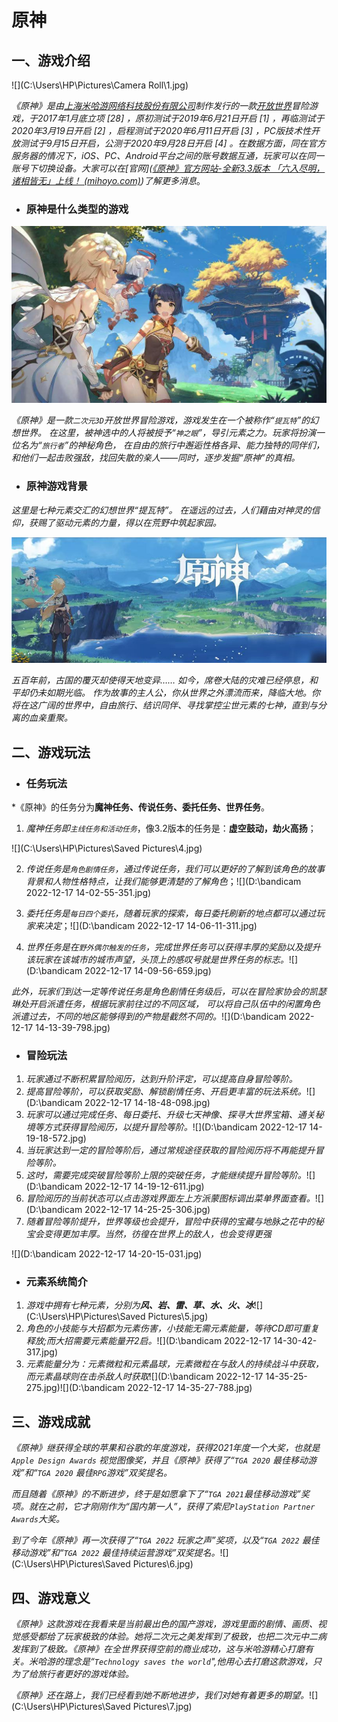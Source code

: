 # 原神

## 一、游戏介绍

![](C:\Users\HP\Pictures\Camera Roll\1.jpg)

*《原神》是由[上海米哈游网络科技股份有限公司](https://baike.baidu.com/item/上海米哈游网络科技股份有限公司/19987087?fromModule=lemma_inlink)制作发行的一款[开放世界](https://baike.baidu.com/item/开放世界/15488017?fromModule=lemma_inlink)冒险游戏，于2017年1月底立项 [28] ，原初测试于2019年6月21日开启 [1] ，再临测试于2020年3月19日开启 [2] ，启程测试于2020年6月11日开启 [3] ，PC版技术性开放测试于9月15日开启，公测于2020年9月28日开启 [4] 。在数据方面，同在官方服务器的情况下，iOS、PC、Android平台之间的账号数据互通，玩家可以在同一账号下切换设备。大家可以在[官网]([《原神》官方网站-全新3.3版本 「六入尽明，诸相皆无」上线！ (mihoyo.com)](https://ys.mihoyo.com/main/))了解更多消息*。

- ### 原神是什么类型的游戏

![](https://github.com/jiujiuninety/Genshenimpact/blob/main/%E5%9B%BE%E7%89%87/2.jpg)

*《原神》是一款`二次元3D`开放世界冒险游戏，游戏发生在一个被称作“`提瓦特`”的幻想世界。*
*在这里，被神选中的人将被授予“`神之眼`”，导引元素之力。玩家将扮演一位名为“`旅行者`”的神秘角色，*
*在自由的旅行中邂逅性格各异、能力独特的同伴们，和他们一起击败强敌，找回失散的亲人——同时，逐步发掘“原神”的真相。*

* ### 原神游戏背景

*这里是七种元素交汇的幻想世界“提瓦特”。*
*在遥远的过去，人们藉由对神灵的信仰，获赐了驱动元素的力量，得以在荒野中筑起家园。*

![](https://github.com/jiujiuninety/Genshenimpact/blob/main/%E5%9B%BE%E7%89%87/3.jpg)

*五百年前，古国的覆灭却使得天地变异……*
*如今，席卷大陆的灾难已经停息，和平却仍未如期光临。*
*作为故事的主人公，你从世界之外漂流而来，降临大地。你将在这广阔的世界中，自由旅行、结识同伴、寻找掌控尘世元素的七神，直到与分离的血亲重聚。*

## 二、游戏玩法

* ### 任务玩法

*《原神》的任务分为**魔神任务、传说任务、委托任务、世界任务**。

1. *魔神任务即`主线任务和活动任务`*，像3.2版本的任务是：**虚空鼓动，劫火高扬**；

![](C:\Users\HP\Pictures\Saved Pictures\4.jpg)

2. *传说任务是`角色剧情任务`，通过传说任务，我们可以更好的了解到该角色的故事背景和人物性格特点，让我们能够更清楚的了解角色*；![](D:\bandicam 2022-12-17 14-02-55-351.jpg)

3. *委托任务是`每日四个委托`，随着玩家的探索，每日委托刷新的地点都可以通过玩家来决定*；![](D:\bandicam 2022-12-17 14-06-11-311.jpg)

4. *世界任务是在`野外偶尔触发的任务`，完成世界任务可以获得丰厚的奖励以及提升该玩家在该城市的城市声望，头顶上的感叹号就是世界任务的标志。*![](D:\bandicam 2022-12-17 14-09-56-659.jpg)

*此外，玩家们到达一定等传说任务是角色剧情任务级后，可以在冒险家协会的凯瑟琳处开启派遣任务，根据玩家前往过的不同区域，*
*可以将自己队伍中的闲置角色派遣过去，不同的地区能够得到的产物是截然不同的。*![](D:\bandicam 2022-12-17 14-13-39-798.jpg)

* ### 冒险玩法

1. *玩家通过不断积累冒险阅历，达到升阶评定，可以提高自身冒险等阶。*
2. *提高冒险等阶，可以获取奖励、解锁剧情任务、开启更丰富的玩法系统。*![](D:\bandicam 2022-12-17 14-18-48-098.jpg)
3. *玩家可以通过完成任务、每日委托、升级七天神像、探寻大世界宝箱、通关秘境等方式获得冒险阅历，以提升冒险等阶。*![](D:\bandicam 2022-12-17 14-19-18-572.jpg)
4. *当玩家达到一定的冒险等阶后，通过常规途径获取的冒险阅历将不再能提升冒险等阶。*
5. *这时，需要完成突破冒险等阶上限的突破任务，才能继续提升冒险等阶。*![](D:\bandicam 2022-12-17 14-19-12-611.jpg)
6. *冒险阅历的当前状态可以点击游戏界面左上方派蒙图标调出菜单界面查看。*![](D:\bandicam 2022-12-17 14-25-25-306.jpg)
7. *随着冒险等阶提升，世界等级也会提升，冒险中获得的宝藏与地脉之花中的秘宝会变得更加丰厚。当然，彷徨在世界上的敌人，也会变得更强*

![](D:\bandicam 2022-12-17 14-20-15-031.jpg)

* ### 元素系统简介

1. *游戏中拥有七种元素，分别为**风、岩、雷、草、水、火、冰***![](C:\Users\HP\Pictures\Saved Pictures\5.jpg)
2. *角色的小技能与大招都为元素伤害，小技能无需元素能量，等待CD即可重复释放;而大招需要元素能量开2启。*![](D:\bandicam 2022-12-17 14-30-42-317.jpg)
3. *元素能量分为：元素微粒和元素晶球，元素微粒在与敌人的持续战斗中获取，而元素晶球则在击杀敌人时获取*![](D:\bandicam 2022-12-17 14-35-25-275.jpg)![](D:\bandicam 2022-12-17 14-35-27-788.jpg)

## 三、游戏成就

*《原神》继获得全球的苹果和谷歌的年度游戏，获得2021年度一个大奖，也就是`Apple Design Awards` 视觉图像奖，并且《原神》获得了“`TGA 2020` 最佳移动游戏”和“`TGA 2020` 最佳`RPG`游戏”双奖提名。*

*而且随着《原神》的不断进步，终于是如愿拿下了“`TGA 2021`最佳移动游戏”奖项。就在之前，它才刚刚作为“国内第一人”，获得了索尼`PlayStation Partner Awards`大奖。*

*到了今年《原神》再一次获得了“`TGA 2022` 玩家之声”奖项，以及“`TGA 2022` 最佳移动游戏”和“`TGA 2022` 最佳持续运营游戏”双奖提名。*![](C:\Users\HP\Pictures\Saved Pictures\6.jpg)

## 四、游戏意义

*《原神》这款游戏在我看来是当前最出色的国产游戏，游戏里面的剧情、画质、视觉感受都给了玩家极致的体验。她将二次元之美发挥到了极致，也把二次元中二病发挥到了极致。《原神》在全世界获得空前的商业成功，这与米哈游精心打磨有关。米哈游的理念是“`Technology saves the world`",他用心去打磨这款游戏，只为了给旅行者更好的游戏体验。*

*《原神》还在路上，我们已经看到她不断地进步，我们对她有着更多的期望。*![](C:\Users\HP\Pictures\Saved Pictures\7.jpg)

